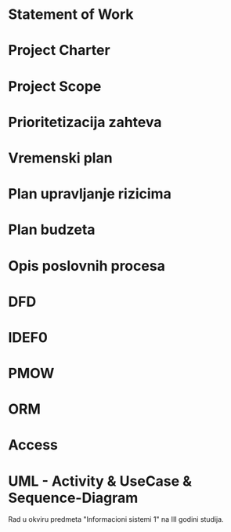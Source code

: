 # Statement of Work
# Project Charter
# Project Scope
# Prioritetizacija zahteva
# Vremenski plan
# Plan upravljanje rizicima
# Plan budzeta
# Opis poslovnih procesa
# DFD
# IDEF0
# PMOW 
# ORM
# Access
# UML - Activity & UseCase & Sequence-Diagram
Rad u okviru predmeta "Informacioni sistemi 1" na III godini studija. 